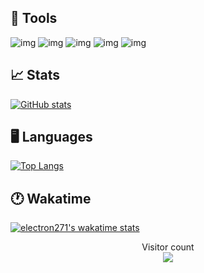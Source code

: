 ## 🔧 Tools

![img](https://img.shields.io/badge/OS-linux-9cf?style=flat-square&logo=linux)
![img](https://img.shields.io/badge/Lang-rust-9cf?style=flat-square&logo=rust)
![img](https://img.shields.io/badge/Distro-arch-9cf?style=flat-square&logo=arch-linux)
![img](https://img.shields.io/badge/Shell-zsh-9cf?style=flat-square&logo=gnu)
![img](https://img.shields.io/badge/Pkg%20Manager-pacman-9cf?style=flat-square&logo=git-lfs)

## 📈 Stats

[![GitHub stats](https://github-readme-stats.vercel.app/api?username=electron271&show_icons=true&theme=synthwave)](https://github.com/electron271/electron271)

## 🖥️ Languages
[![Top Langs](https://github-readme-stats.vercel.app/api/top-langs/?username=electron271&langs_count=10&exclude_repo=TerminalInATerminal&layout=compact)](https://github.com/electron271/electron271)

## 🕐 Wakatime

[![electron271's wakatime stats](https://github-readme-stats.vercel.app/api/wakatime?username=electron271&layout=compact)](https://github.com/electron271/electron271)

<p align="center"> 
  Visitor count<br>
  <img src="https://profile-counter.glitch.me/electron271/count.svg" />
</p>


